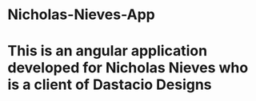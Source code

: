 # Nicholas-Nieves-App
# This is an angular application developed for Nicholas Nieves who is a client of Dastacio Designs
